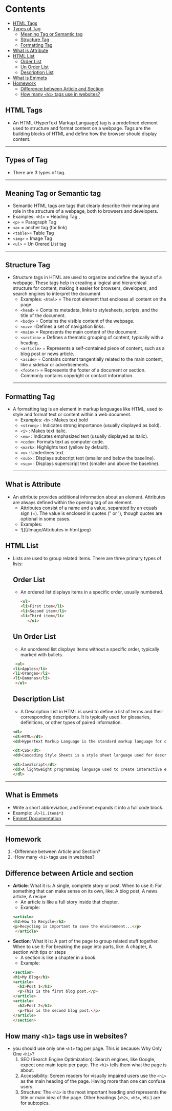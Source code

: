 # Contents
- [HTML Tags](#html-tags)
- [Types of Tag](#types-of-tag)
  - [Meaning Tag or Semantic tag](#meaning-tag-or-semantic-tag)
  - [Structure Tag](#structure-tag)
  - [Formatting Tag](#formatting-tag)
- [What is Attribute](#what-is-attribute)
- [HTML List](#html-list)
  - [Order List](#order-list)
  - [Un Order List](#un-order-list)
  - [Description List](#description-list)
- [What is Emmets](#what-is-emmets)
- [Homework](#homework)
  - [Difference between Article and Section](#difference-between-article-and-section)
  - [How many `<h1>` tags use in websites?](#how-many-`<h1>`-tags-use-in-websites)

## HTML Tags
- An HTML (HyperText Markup Language) tag is a predefined element used to structure and format content on a webpage. Tags are the building 
  blocks of HTML and define how the browser should display content.
-----

## Types of Tag
- There are 3 types of tag.
------ 
## Meaning Tag or Semantic tag  
- Semantic HTML tags are tags that clearly describe their meaning and role in the structure of a webpage, both to browsers and 
  developers.
 - Examples: `<h1>` = Heading Tag  ,
 -   `<p>` = Paragraph Tag 
 -   `<a>` = ancher tag (for link) 
 -   `<table>`= Table Tag 
 -   `<img>` = Image Tag 
 -   `<ul>` = Un Orered List tag
-----
## Structure Tag
- Structure tags in HTML are used to organize and define the layout of a webpage. These tags help in creating a logical and hierarchical 
  structure for content, making it easier for browsers, developers, and search engines to interpret the document
  -  Examples:  `<html>` = The root element that encloses all content on the page. 
  -  `<head>` = Contains metadata, links to stylesheets, scripts, and the title of the document. 
  -  `<body>` = Contains the visible content of the webpage. 
  -  `<nav>` =Defines a set of navigation links. 
  -  `<main>` = Represents the main content of the document. 
  -  `<section>` = Defines a thematic grouping of content, typically with a heading. 
  -  `<article>` = Represents a self-contained piece of content, such as a blog post or news article. 
  -  `<aside>` = Contains content tangentially related to the main content, like a sidebar or advertisements. 
  -  `<footer>` = Represents the footer of a document or section. Commonly contains copyright or contact information.
  -----
## Formatting Tag
- A formatting tag is an element in markup languages like HTML, used to style and format text or content within a web document.
    -  Examples: `<b>` : Makes text bold 
    -  `<strong>` : Indicates strong importance (usually displayed as bold).
    -  `<i>`   : Makes text italic.
    -  `<em>`  : Indicates emphasized text (usually displayed as italic).
    -  `<code>`: Formats text as computer code.
    -  `<mark>`: Highlights text (yellow by default).
    -  `<u>`   : Underlines text.
    -  `<sub>` : Displays subscript text (smaller and below the baseline).
    -  `<sup>` : Displays superscript text (smaller and above the baseline).
    -----
## What is Attribute
-  An attribute provides additional information about an element. Attributes are always defined within the opening tag of an element.
    - Attributes consist of a name and a value, separated by an equals sign (=). The value is enclosed in quotes (" or '), though 
       quotes are optional in some cases.
     -  Examples: 
     -   ![](/Image/Attributes in html.jpeg) 
## HTML List 
- Lists are used to group related items. There are three primary types of lists:
  ## Order List
  - An ordered list displays items in a specific order, usually numbered.
     ```html
    <ol>
    <li>First item</li>
    <li>Second item</li>
    <li>Third item</li>
        </ol>
    ```
  ## Un Order List
  - An unordered list displays items without a specific order, typically marked with bullets.
   ```html
    <ul>
  <li>Apples</li>
  <li>Oranges</li>
  <li>Bananas</li>
    </ul>
  ```
  ## Description List
  - A Description List in HTML is used to define a list of terms and their corresponding descriptions. It is typically used for 
    glossaries, definitions, or other types of paired information.
   ```html
  <dl>
  <dt>HTML</dt>
  <dd>Hypertext Markup Language is the standard markup language for creating web pages.</dd>

  <dt>CSS</dt>
  <dd>Cascading Style Sheets is a style sheet language used for describing the look and formatting of a document.</dd>

  <dt>JavaScript</dt>
  <dd>A lightweight programming language used to create interactive effects within web browsers.</dd>
  </dl>
  ```
-----
## What is Emmets
-  Write a short abbreviation, and Emmet expands it into a full code block.
-  Example: `ul>li.item$*3`
-  [Emmet Documentation](https://docs.emmet.io/)
-----

## Homework
1. -Difference between Article and Section?
2. -How many `<h1>` tags use in websites?
     
## Difference between Article and section
- **Article**: What it is: A single, complete story or post.
                When to use it: For something that can make sense on its own, like: A blog post, A news article, A recipe
  - An article is like a full story inside that chapter.
  - Example:
  ```html
  <article>
  <h2>How to Recycle</h2>
  <p>Recycling is important to save the environment...</p>
   </article>
   ```
- **Section**: What it is: A part of the page to group related stuff together.
               When to use it: For breaking the page into parts, like: A chapter, A section with tips or steps
   - A section is like a chapter in a book.
   - Example:
  ```html
  <section>
  <h1>My Blog</h1>
  <article>
    <h2>Post 1</h2>
    <p>This is the first blog post.</p>
  </article>
  <article>
    <h2>Post 2</h2>
    <p>This is the second blog post.</p>
  </article>
  </section>
   ```
## How many `<h1>` tags use in websites?
   - you should use only one `<h1>` tag per page. This is because:
     Why Only One `<h1>`?
      1. SEO (Search Engine Optimization): Search engines, like Google, expect one main topic per page. The `<h1>` tells them what the 
         page is about.
      2. Accessibility: Screen readers for visually impaired users use the `<h1>` as the main heading of the page. Having more than one 
          can confuse users.
      3. Structure: The `<h1>` is the most important heading and represents the title or main idea of the page. Other headings (`<h2>`, 
        `<h3>`, etc.) are for subtopics.
  
